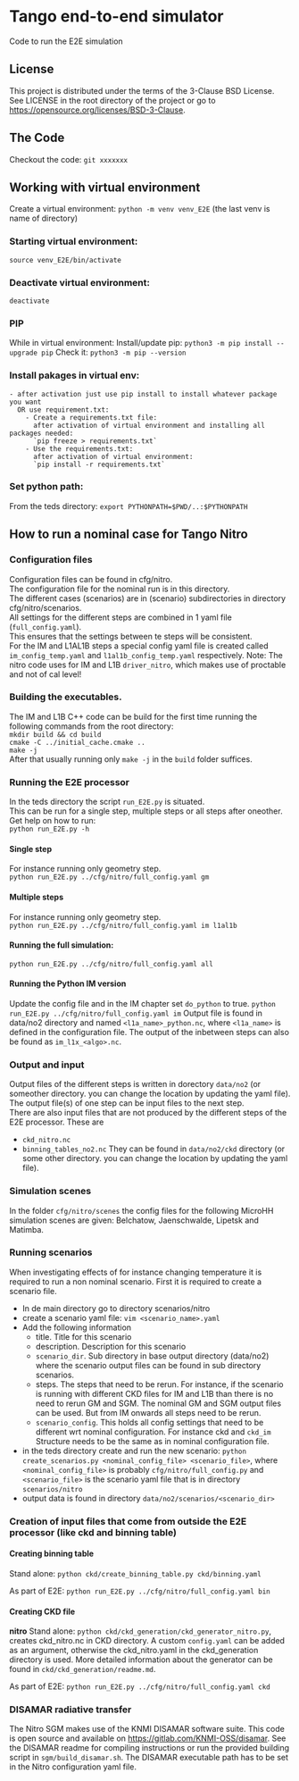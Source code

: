 # Tango end-to-end simulator
Code to run the E2E simulation

License
-------

This project is distributed under the terms of the 3-Clause BSD License. See LICENSE in the root directory of the project or go to https://opensource.org/licenses/BSD-3-Clause.

## The Code
Checkout the code:
`git xxxxxxx`

## Working with virtual environment
Create a virtual environment:
`python -m venv venv_E2E`  (the last venv is name of directory)

### Starting virtual environment:
`source venv_E2E/bin/activate`

### Deactivate virtual environment:
`deactivate`

### PIP
While in virtual environment:
Install/update pip:
`python3 -m pip install --upgrade pip`
Check it:
`python3 -m pip --version`

### Install pakages in virtual env:
    - after activation just use pip install to install whatever package you want
      OR use requirement.txt:
        - Create a requirements.txt file:
          after activation of virtual environment and installing all packages needed:
          `pip freeze > requirements.txt`
        - Use the requirements.txt:
          after activation of virtual environment:
          `pip install -r requirements.txt`

### Set python path:
From the teds directory:
`export PYTHONPATH=$PWD/..:$PYTHONPATH`

## How to run a nominal case for Tango Nitro

### Configuration files
Configuration files can be found in cfg/nitro.  
The configuration file for the nominal run is in this directory.  
The different cases (scenarios) are in (scenario) subdirectories in directory cfg/nitro/scenarios.  
All settings for the different steps are combined in 1 yaml file (`full_config.yaml`).  
This ensures that the settings between te steps will be consistent.  
For the IM and L1AL1B steps a special config yaml file is created called `im_config_temp.yaml` and `l1al1b_config_temp.yaml` respectively.
Note: The nitro code uses for IM and L1B `driver_nitro`, which makes use of proctable and not of cal level!

### Building the executables.
The IM and L1B C++ code can be build for the first time running the following commands from the root directory:  
`mkdir build && cd build`  
`cmake -C ../initial_cache.cmake ..`  
`make -j `  
After that usually running only `make -j` in the `build` folder suffices.


### Running the E2E processor
In the teds directory the script `run_E2E.py` is situated.  
This can be run for a single step, multiple steps or all steps after oneother.
Get help on how to run:  
`python run_E2E.py -h`
#### Single step
For instance running only geometry step.  
`python run_E2E.py ../cfg/nitro/full_config.yaml gm`

#### Multiple steps
For instance running only geometry step.  
`python run_E2E.py ../cfg/nitro/full_config.yaml im l1al1b`

#### Running the full simulation:  
`python run_E2E.py ../cfg/nitro/full_config.yaml all`

#### Running the Python IM version
Update the config file and in the IM chapter set `do_python` to true.
`python run_E2E.py ../cfg/nitro/full_config.yaml im`
Output file is found in data/no2 directory and named `<l1a_name>_python.nc`, where `<l1a_name>` is defined in the configuration file.
The output of the inbetween steps can also be found as `im_l1x_<algo>.nc`.

### Output and input
Output files of the different steps is written in dorectory `data/no2` (or someother directory. you can change the location by updating the yaml file).  
The output file(s) of one step can be input files to the next step.  
There are also input files that are not produced by the different steps of the E2E processor. These are
* `ckd_nitro.nc`
* `binning_tables_no2.nc`
They can be found in `data/no2/ckd` directory (or some other directory. you can change the location by updating the yaml file).

### Simulation scenes
In the folder `cfg/nitro/scenes` the config files for the following MicroHH simulation scenes are given: Belchatow, Jaenschwalde, Lipetsk and Matimba.

### Running scenarios
When investigating effects of for instance changing temperature it is required to run a non nominal scenario.
First it is required to create a scenario file.
- In de main directory go to directory scenarios/nitro
- create a scenario yaml file: `vim <scenario_name>.yaml`
- Add the following information
  - title. Title for this scenario
  - description. Description for this scenario
  - `scenario_dir`. Sub directory in base output directory (data/no2) where the scenario output files can be found in sub directory scenarios.
  - steps. The steps that need to be rerun. For instance, if the scenario is running with different CKD files for 
    IM and L1B than there is no need to rerun GM and SGM. The nominal GM and SGM output files can be used.
    But from IM onwards all steps need to be rerun.
  - `scenario_config`. This holds all config settings that need to be different wrt nominal configuration. For instance ckd and `ckd_im`
    Structure needs to be the same as in nominal configuration file.
- in the teds directory create and run the new scenario: `python create_scenarios.py <nominal_config_file> <scenario_file>`, 
  where `<nominal_config_file>` is probably `cfg/nitro/full_config.py` and `<scenario_file>` is the scenario yaml file that is in directory `scenarios/nitro`
- output data is found in directory `data/no2/scenarios/<scenario_dir>`

### Creation of input files that come from outside the E2E processor (like ckd and binning table)
#### Creating binning table
Stand alone:
`python ckd/create_binning_table.py ckd/binning.yaml`

As part of E2E:
`python run_E2E.py ../cfg/nitro/full_config.yaml bin`

#### Creating CKD file
**nitro**
Stand alone:
`python ckd/ckd_generation/ckd_generator_nitro.py`, creates ckd_nitro.nc in CKD directory. 
A custom `config.yaml` can be added as an argument, otherwise the ckd_nitro.yaml in the ckd_generation directory is used.
More detailed information about the generator can be found in `ckd/ckd_generation/readme.md`.

As part of E2E:
`python run_E2E.py ../cfg/nitro/full_config.yaml ckd`

### DISAMAR radiative transfer
The Nitro SGM makes use of the KNMI DISAMAR software suite. This code is open source and available on https://gitlab.com/KNMI-OSS/disamar. See the DISAMAR readme for compiling instructions or run the provided building script in `sgm/build_disamar.sh`. The DISAMAR executable path has to be set in the Nitro configuration yaml file.
